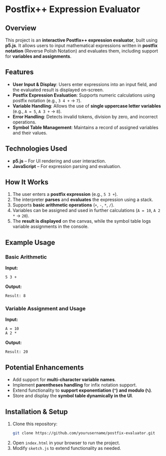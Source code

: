 # **Postfix++ Expression Evaluator**

## **Overview**
This project is an **interactive Postfix++ expression evaluator**, built using **p5.js**. It allows users to input mathematical expressions written in **postfix notation** (Reverse Polish Notation) and evaluates them, including support for **variables and assignments**.

## **Features**
- **User Input & Display**: Users enter expressions into an input field, and the evaluated result is displayed on-screen.
- **Postfix Expression Evaluation**: Supports numeric calculations using postfix notation (e.g., `3 4 +` → `7`).
- **Variable Handling**: Allows the use of **single uppercase letter variables** (e.g., `A = 5`, `A 3 +` → `8`).
- **Error Handling**: Detects invalid tokens, division by zero, and incorrect operations.
- **Symbol Table Management**: Maintains a record of assigned variables and their values.

## **Technologies Used**
- **p5.js** – For UI rendering and user interaction.
- **JavaScript** – For expression parsing and evaluation.

## **How It Works**
1. The user enters a **postfix expression** (e.g., `5 3 +`).
2. The interpreter **parses** and **evaluates** the expression using a stack.
3. Supports **basic arithmetic operations** (`+`, `-`, `*`, `/`).
4. Variables can be assigned and used in further calculations (`A = 10`, `A 2 *` → `20`).
5. The **result is displayed** on the canvas, while the symbol table logs variable assignments in the console.

## **Example Usage**
### **Basic Arithmetic**
**Input:**
```
5 3 +
```
**Output:**
```
Result: 8
```

### **Variable Assignment and Usage**
**Input:**
```
A = 10
A 2 *
```
**Output:**
```
Result: 20
```

## **Potential Enhancements**
- Add support for **multi-character variable names**.
- Implement **parentheses handling** for infix notation support.
- Extend functionality to **support exponentiation (`^`) and modulo (`%`)**.
- Store and display the **symbol table dynamically in the UI**.

## **Installation & Setup**
1. Clone this repository:
   ```bash
   git clone https://github.com/yourusername/postfix-evaluator.git
   ```
2. Open `index.html` in your browser to run the project.
3. Modify `sketch.js` to extend functionality as needed.
